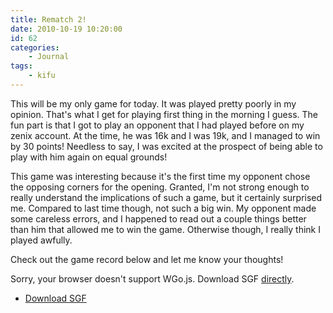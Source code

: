 ```yaml
---
title: Rematch 2!
date: 2010-10-19 10:20:00
id: 62
categories:
	- Journal
tags:
	- kifu
---
```


This will be my only game for today. It was played pretty poorly in my opinion. That's what I get for playing first thing in the morning I guess. The fun part is that I got to play an opponent that I had played before on my zenix account. At the time, he was 16k and I was 19k, and I managed to win by 30 points! Needless to say, I was excited at the prospect of being able to play with him again on equal grounds!

<!--more-->

This game was interesting because it's the first time my opponent chose the opposing corners for the opening. Granted, I'm not strong enough to really understand the implications of such a game, but it certainly surprised me. Compared to last time though, not such a big win. My opponent made some careless errors, and I happened to read out a couple things better than him that allowed me to win the game. Otherwise though, I really think I played awfully.

Check out the game record below and let me know your thoughts!

<article>
	<section data-wgo="/kifu/2010/2010.10.19-Rematch-2.sgf" data-wgo-enablewheel="false" style="width: 100%">
	  <p>Sorry, your browser doesn't support WGo.js. Download SGF <a href="/kifu/2010/2010.10.19-Rematch-2.sgf">directly</a>.</p>
	</section>
	<div><ul><li><a href="/kifu/2010/2010.10.19-Rematch-2.sgf">Download SGF</a></li></ul></div>
</article>
